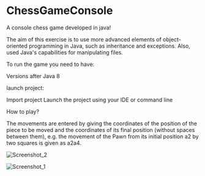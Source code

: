 # ChessGameConsole
A console chess game developed in java! 

The aim of this exercise is to use more advanced elements of object-oriented programming in Java, such as inheritance and exceptions. Also, used
Java's capabilities for manipulating files.


To run the game you need to have:

Versions after Java 8

launch project:

Import project
Launch the project using your IDE or command line

How to play?

The movements are entered by giving the coordinates of the position of the piece to be moved and the coordinates of its final position (without spaces between them), e.g. the movement of the Pawn from its initial position a2 by two squares is given as a2a4.



![Screenshot_2](https://github.com/GeorgeBisas/ChessGameConsole/assets/90085045/371b76e0-c714-4682-9dbb-d103d88aed41)


![Screenshot_1](https://github.com/GeorgeBisas/ChessGameConsole/assets/90085045/4b1c7be4-4902-48ae-a308-8cb990fe386b)




